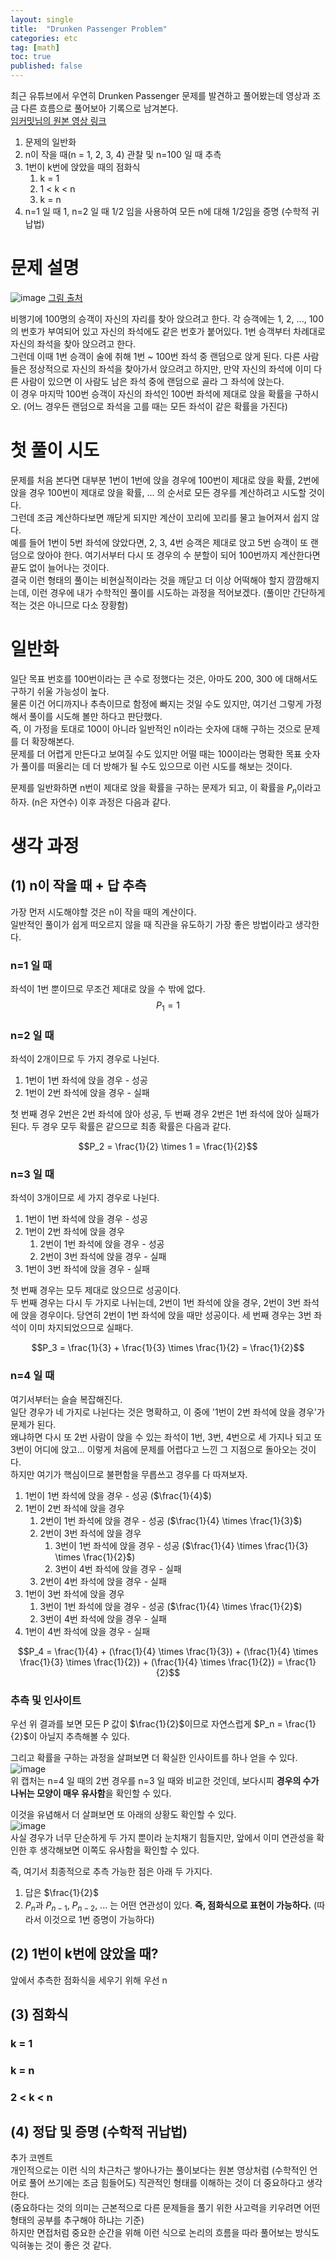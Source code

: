 ```yaml
---
layout: single
title:  "Drunken Passenger Problem"
categories: etc
tag: [math]
toc: true
published: false
---
```


최근 유튜브에서 우연히 Drunken Passenger 문제를 발견하고 풀어봤는데 영상과 조금 다른 흐름으로 풀어보아 기록으로 남겨본다.  
[임커밋님의 원본 영상 링크](https://youtu.be/zznpJFhuLTg?si=XTUIF1T9llsccsDB)

<!-- <iframe width="560" height="315" src="https://www.youtube.com/embed/zznpJFhuLTg?si=XTUIF1T9llsccsDB" title="YouTube video player" frameborder="0" allow="accelerometer; autoplay; clipboard-write; encrypted-media; gyroscope; picture-in-picture; web-share" referrerpolicy="strict-origin-when-cross-origin" allowfullscreen></iframe> -->

1. 문제의 일반화
2. n이 작을 때(n = 1, 2, 3, 4) 관찰 및 n=100 일 때 추측
3. 1번이 k번에 앉았을 때의 점화식
   1. k = 1
   2. 1 < k < n
   3. k = n
4. n=1 일 때 1, n=2 일 때 1/2 임을 사용하여 모든 n에 대해 1/2임을 증명 (수학적 귀납법)

# 문제 설명
![image](https://jm911.github.io/assets/images/240901/1.webp)
[그림 출처](https://medium.com/@rishidarkdevil/the-drunk-passenger-problem-554ebb7bd151)

비행기에 100명의 승객이 자신의 자리를 찾아 앉으려고 한다. 각 승객에는 1, 2, ..., 100 의 번호가 부여되어 있고 자신의 좌석에도 같은 번호가 붙어있다. 1번 승객부터 차례대로 자신의 좌석을 찾아 앉으려고 한다.  
그런데 이때 1번 승객이 술에 취해 1번 ~ 100번 좌석 중 랜덤으로 앉게 된다. 다른 사람들은 정상적으로 자신의 좌석을 찾아가서 앉으려고 하지만, 만약 자신의 좌석에 이미 다른 사람이 있으면 이 사람도 남은 좌석 중에 랜덤으로 골라 그 좌석에 앉는다.  
이 경우 마지막 100번 승객이 자신의 좌석인 100번 좌석에 제대로 앉을 확률을 구하시오. (어느 경우든 랜덤으로 좌석을 고를 때는 모든 좌석이 같은 확률을 가진다)

# 첫 풀이 시도

문제를 처음 본다면 대부분 1번이 1번에 앉을 경우에 100번이 제대로 앉을 확률, 2번에 앉을 경우 100번이 제대로 앉을 확률, ... 의 순서로 모든 경우를 계산하려고 시도할 것이다.  
그런데 조금 계산하다보면 깨닫게 되지만 계산이 꼬리에 꼬리를 물고 늘어져서 쉽지 않다.  
예를 들어 1번이 5번 좌석에 앉았다면, 2, 3, 4번 승객은 제대로 앉고 5번 승객이 또 랜덤으로 앉아야 한다. 여기서부터 다시 또 경우의 수 분할이 되어 100번까지 계산한다면 끝도 없이 늘어나는 것이다.  
결국 이런 형태의 풀이는 비현실적이라는 것을 깨닫고 더 이상 어떡해야 할지 깜깜해지는데, 이런 경우에 내가 수학적인 풀이를 시도하는 과정을 적어보겠다. (풀이만 간단하게 적는 것은 아니므로 다소 장황함)

# 일반화
일단 목표 번호를 100번이라는 큰 수로 정했다는 것은, 아마도 200, 300 에 대해서도 구하기 쉬울 가능성이 높다.  
물론 이건 어디까지나 추측이므로 함정에 빠지는 것일 수도 있지만, 여기선 그렇게 가정해서 풀이를 시도해 볼만 하다고 판단했다.  
즉, 이 가정을 토대로 100이 아니라 일반적인 n이라는 숫자에 대해 구하는 것으로 문제를 더 확장해본다.  
문제를 더 어렵게 만든다고 보여질 수도 있지만 어떨 때는 100이라는 명확한 목표 숫자가 풀이를 떠올리는 데 더 방해가 될 수도 있으므로 이런 시도를 해보는 것이다.

문제를 일반화하면 n번이 제대로 앉을 확률을 구하는 문제가 되고, 이 확률을 $P_n$이라고 하자. (n은 자연수)
이후 과정은 다음과 같다.

# 생각 과정

## (1) n이 작을 때 + 답 추측
가장 먼저 시도해야할 것은 n이 작을 때의 계산이다.  
일반적인 풀이가 쉽게 떠오르지 않을 때 직관을 유도하기 가장 좋은 방법이라고 생각한다.

### n=1 일 때
좌석이 1번 뿐이므로 무조건 제대로 앉을 수 밖에 없다.  
$$P_1 = 1$$

### n=2 일 때
좌석이 2개이므로 두 가지 경우로 나뉜다.  
1. 1번이 1번 좌석에 앉을 경우 - 성공
2. 1번이 2번 좌석에 앉을 경우 - 실패

첫 번째 경우 2번은 2번 좌석에 앉아 성공, 두 번째 경우 2번은 1번 좌석에 앉아 실패가 된다.
두 경우 모두 확률은 같으므로 최종 확률은 다음과 같다.  

$$P_2 = \frac{1}{2} \times 1 = \frac{1}{2}$$

### n=3 일 때
좌석이 3개이므로 세 가지 경우로 나뉜다.
1. 1번이 1번 좌석에 앉을 경우 - 성공
2. 1번이 2번 좌석에 앉을 경우
   1. 2번이 1번 좌석에 앉을 경우 - 성공
   2. 2번이 3번 좌석에 앉을 경우 - 실패
3. 1번이 3번 좌석에 앉을 경우 - 실패

첫 번째 경우는 모두 제대로 앉으므로 성공이다.  
두 번째 경우는 다시 두 가지로 나뉘는데, 2번이 1번 좌석에 앉을 경우, 2번이 3번 좌석에 앉을 경우이다. 당연히 2번이 1번 좌석에 앉을 때만 성공이다.
세 번째 경우는 3번 좌석이 이미 차지되었으므로 실패다.

$$P_3 = \frac{1}{3} + \frac{1}{3} \times \frac{1}{2} = \frac{1}{2}$$

### n=4 일 때
여기서부터는 슬슬 복잡해진다.  
일단 경우가 네 가지로 나뉜다는 것은 명확하고, 이 중에 '1번이 2번 좌석에 앉을 경우'가 문제가 된다.  
왜냐하면 다시 또 2번 사람이 앉을 수 있는 좌석이 1번, 3번, 4번으로 세 가지나 되고 또 3번이 어디에 앉고... 이렇게 처음에 문제를 어렵다고 느낀 그 지점으로 돌아오는 것이다.  
하지만 여기가 핵심이므로 불편함을 무릅쓰고 경우를 다 따져보자.  

1. 1번이 1번 좌석에 앉을 경우 - 성공 ($\frac{1}{4}$)
2. 1번이 2번 좌석에 앉을 경우
   1. 2번이 1번 좌석에 앉을 경우 - 성공 ($\frac{1}{4} \times \frac{1}{3}$)
   2. 2번이 3번 좌석에 앉을 경우
      1. 3번이 1번 좌석에 앉을 경우 - 성공 ($\frac{1}{4} \times \frac{1}{3} \times \frac{1}{2}$)
      2. 3번이 4번 좌석에 앉을 경우 - 실패 
   3. 2번이 4번 좌석에 앉을 경우 - 실패
3. 1번이 3번 좌석에 앉을 경우
   1. 3번이 1번 좌석에 앉을 경우 - 성공 ($\frac{1}{4} \times \frac{1}{2}$)
   2. 3번이 4번 좌석에 앉을 경우 - 실패
4. 1번이 4번 좌석에 앉을 경우 - 실패

$$P_4 = \frac{1}{4} + (\frac{1}{4} \times \frac{1}{3}) + (\frac{1}{4} \times \frac{1}{3} \times \frac{1}{2}) + (\frac{1}{4} \times \frac{1}{2}) = \frac{1}{2}$$


### 추측 및 인사이트
우선 위 결과를 보면 모든 P 값이 $\frac{1}{2}$이므로 자연스럽게 $P_n = \frac{1}{2}$이 아닐지 추측해볼 수 있다.

그리고 확률을 구하는 과정을 살펴보면 더 확실한 인사이트를 하나 얻을 수 있다.  
![image](../assets/images/240901/2.png)  
위 캡처는 n=4 일 때의 2번 경우를 n=3 일 때와 비교한 것인데, 보다시피 **경우의 수가 나뉘는 모양이 매우 유사함**을 확인할 수 있다.  

이것을 유념해서 더 살펴보면 또 아래의 상황도 확인할 수 있다.  
![image](../assets/images/240901/3.png)  
사실 경우가 너무 단순하게 두 가지 뿐이라 눈치채기 힘들지만, 앞에서 이미 연관성을 확인한 후 생각해보면 이쪽도 유사함을 확인할 수 있다.

즉, 여기서 최종적으로 추측 가능한 점은 아래 두 가지다.
1. 답은 $\frac{1}{2}$
2. $P_n$과 $P_{n-1}$, $P_{n-2}$, ... 는 어떤 연관성이 있다. **즉, 점화식으로 표현이 가능하다.** (따라서 이것으로 1번 증명이 가능하다)


## (2) 1번이 k번에 앉았을 때?
앞에서 추측한 점화식을 세우기 위해 우선 n


## (3) 점화식

### k = 1

### k = n

### 2 < k < n

## (4) 정답 및 증명 (수학적 귀납법)


추가 코멘트  
개인적으로는 이런 식의 차근차근 쌓아나가는 풀이보다는 원본 영상처럼 (수학적인 언어로 풀어 쓰기에는 조금 힘들어도) 직관적인 형태를 이해하는 것이 더 중요하다고 생각한다.  
(중요하다는 것의 의미는 근본적으로 다른 문제들을 풀기 위한 사고력을 키우려면 어떤 형태의 공부를 추구해야 하냐는 기준)  
하지만 면접처럼 중요한 순간을 위해 이런 식으로 논리의 흐름을 따라 풀어보는 방식도 익혀놓는 것이 좋은 것 같다.

